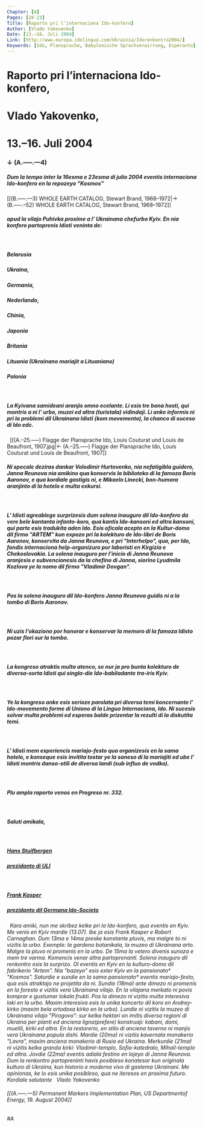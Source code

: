 ```yaml
---
Chapter: [A]
Pages: [28-23]
Title: [Raporto pri l’internaciona Ido-konfero]
Author: [Vlado Yakovenko]
Date: [13.–16. Juli 2004]
Link: [http://www.europa.idolinguo.com/Ukrainia/Idorenkontro2004/]
Keywords: [Ido, Plansprache, Babylonische Sprachverwirrung, Esperanto]
---
```


# Raporto pri l’internaciona Ido-konfero,
# Vlado Yakovenko,
# 13.–16. Juli 2004
### ↓ (A.–––.––4)
##### Dum la tempo inter la 16esma e 23esma di julio 2004 eventis internaciona Ido-konfero en la repozeyo "Kosmos" 
[[(B.–––.––3) WHOLE EARTH CATALOG, Stewart Brand, 1968–1972|→ (B.–––.–52) WHOLE EARTH CATALOG, Stewart Brand, 1968–1972]]

##### apud la vilajo Puhivka proxime a l' Ukrainana chefurbo Kyiv. En nia konfero partoprenis Idisti veninta de:
&nbsp;
##### Belarusia
##### Ukraina,
##### Germania,
##### Nederlando,
##### Chinia,
##### Japonia
##### Britania
##### Lituania (Ukrainano mariajit a Lituaniano)
##### Polonia
&nbsp;
##### La Kyivana samideani aranjis omno ecelante. Li esis tre bona hosti, qui montris a ni l' urbo, muzei ed altra (turistala) vidindaji. Li anke informis ni pri la problemi dil Ukrainana Idisti (kom movemento), la chanco di suceso di Ido edc.
&nbsp;
[[(A.–25.–––) Flagge der Plansprache Ido, Louis Couturat und Louis de Beaufront, 1907.jpg|← (A.–25.–––) Flagge der Plansprache Ido, Louis Couturat und Louis de Beaufront, 1907]]
&nbsp;
##### Ni specale deziras dankar Volodimir Hurtovenko, nia nefatigibla guidero, Janna Reunova nia amikino qua konservis la biblioteko di la famoza Boris Aaronov, e qua kordiale gastigis ni, e Mikaelo Linecki, bon-humora aranjinto di la hotelo e multa exkursi.
&nbsp;
##### L' Idisti agreablege surprizesis dum solena inauguro dil Ido-konfero da vere bele kantanta infanto-koro, qua kantis Ido-kansoni ed altra kansoni, qui parte esis tradukita aden Ido. Esis oficala acepto en la Kultur-domo dil firmo "ARTEM" kun expozo pri la kolekturo de Ido-libri de Boris Aaronov, konservita da Janna Reunova, e pri "Interhelpo", qua, per Ido, fondis internaciona help-organizuro por laboristi en Kirgizia e Chekoslovakia. La solena inauguro per l'inicio di Janna Reunova aranjesis e subvencionesis da la chefino di Janna, siorino Lyudmila Kozlova ye la nomo dil firmo "Vladimir Dovgan".
&nbsp;
##### Pos la solena inauguro dil Ido-konfero Janna Reunova guidis ni a la tombo di Boris Aaronov.
&nbsp;
##### Ni uzis l'okaziono por honorar e konservar la memoro di la famoza Idisto pozar flori sur la tombo.
&nbsp;
##### La kongreso atraktis multa atenco, se nur ja pro bunta kolekturo de diversa-sorta Idisti qui singla-die Ido-babiladante tra-iris Kyiv.
&nbsp;
##### Ye la kongreso anke esis serioze parolata pri diversa temi koncernante l' Ido-movemento forme di Uniono di la Linguo Internaciona, Ido. Ni sucesis solvar multa problemi ed esperas balde prizentar la rezulti di la diskutita temi.
&nbsp;
##### L' Idisti mem experiencis mariajo-festo qua organizesis en la sama hotelo, e konseque esis invitita tostar ye la saneso di la mariajiti ed ube l' Idisti montris danso-stili de diversa landi (sub influo de vodko).
&nbsp;
##### Plu ampla raporto venos en Progreso nr. 332.
&nbsp;
##### Saluti amikala,
&nbsp;
##### <span style="text-decoration: underline;">Hans Stuifbergen</span>
##### <span style="text-decoration: underline;">prezidanto di ULI</span>
&nbsp;
##### <span style="text-decoration: underline;">Frank Kasper</span>
##### <span style="text-decoration: underline;">prezidanto dil Germana Ido-Societo</span>
&nbsp;
<span style="font-style: italic;">Kara amiki,
nun me skribez kelke pri la Ido-konfero, qua eventis en Kyiv. Me venis en Kyiv mardie (13.07). Ibe ja esis Frank Kasper e Robert Carnaghan. Dum 13ma e 14ma preske konstante pluvis, ma malgre to ni vizitis la urbo. Exemple: la gardeno botanikala, la muzeo di Ukrainana arto. Malgre la pluvo ni promenis en la urbo. De 15ma la vetero divenis sunoza e mem tre varma. Komencis venar altra partoprenanti. Solena inauguro dil renkontro esis la surprizo. Ol eventis en Kyiv en la kulturo-domo dil fabrikerio "Artem". Nia "bazeyo" esis exter Kyiv en la pansionato* "Kosmos". Saturdie e sundie en la sama pansionato* eventis mariajo-festo, qua esis atraktajo ne projetita da ni. Sundie (18ma) ante dimezo ni promenis en la foresto e vizitis vera Ukrainana vilajo. En la vilajana merkato ni povis komprar e gustumar lokala frukti. Pos la dimezo ni vizitis multa interesiva loki en la urbo. Maxim interesiva esis la unika koncerto dil koro en Andrey-kirko (maxim bela ortodoxa kirko en la urbo).
Lundie ni vizitis la muzeo di Ukrainana vilajo "Pirogovo": sur kelka hektari on imitis diversa regioni di Ukraina per planti ed anciena ligna(prefere) konstruaji: kabani, domi, muelili, kirki ed altra. En la restorerio, en stilo di anciena taverno ni manjis vera Ukrainana popula dishi. Mardie (20ma) ni vizitis kavernala monakerio "Lavra", maxim anciena monakerio di Rusia ed Ukraina. Merkurdie (21ma) ni vizitis kelka granda kirki: Vladimir-templo, Sofia-katedralo, Mihail-templo ed altra. Jovdie (22ma) eventis adiala festino en lojeyo di Janna Reunova.
Dum la renkontro partopreninti havis posibleso konatesar kun originala kulturo di Ukraina, kun historio e moderna vivo di gastema Ukrainani. Me opinionas, ke lo esis unika posibleso, qua ne iteresos en proxima futuro.
&nbsp;
Kordiale salutante
&nbsp;
Vlado Yakovenko</span>

###### [[(A.–––.––5) Permanent Markers Implementation Plan, US Departmentof Energy, 19. August 2004]]
###### #A